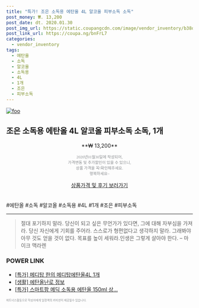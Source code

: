 ```yaml
--- 
title: "특가! 조은 소독용 에탄올 4L 알코올 피부소독 소독" 
post_money: ₩. 13,200 
post_date: dt. 2020.01.30 
post_img_url: https://static.coupangcdn.com/image/vendor_inventory/b38d/d807f2e66c0cf4035c130ad8b28644028d91ee82b25b5e43c5bcb77fec8f.jpg 
post_link_url: https://coupa.ng/bnFrL7 
categories: 
  - vendor_inventory 
tags: 
  - 에탄올 
  - 소독 
  - 알코올 
  - 소독용 
  - 4L 
  - 1개 
  - 조은 
  - 피부소독 
--- 
```

[![foo](https://static.coupangcdn.com/image/vendor_inventory/b38d/d807f2e66c0cf4035c130ad8b28644028d91ee82b25b5e43c5bcb77fec8f.jpg)](https://coupa.ng/bnFrL7) 

## 조은 소독용 에탄올 4L 알코올 피부소독 소독, 1개 
<p style="text-align: center;">**₩ 13,200**</p> 
<p style="text-align: center;"><span style="color: #898c8f; font-family: Georgia,Times,serif; font-size: 0.75em;">2020년01월30일에 작성되어, <br>가격변동 및 추가할인이 있을 수 있으니,<br> 상품 가격을 꼭!확인해주세요.<br>행복하세요~</span> 
</p>	 
<div markdown="0" style="text-align: center;"><a href="https://coupa.ng/bnFrL7" class="btn btn--success">상품가격 및 후기 보러가기</a></div> 
<br><br> 
  #에탄올 #소독 #알코올 #소독용 #4L #1개 #조은 #피부소독 
<hr> 

> 절대 포기하지 말라. 당신이 되고 싶은 무언가가 있다면, 그에 대해 자부심을 가져라. 당신 자신에게 기회를 주어라. 스스로가 형편없다고 생각하지 말라. 그래봐야 아무 것도 얻을 것이 없다. 목표를 높이 세워라.인생은 그렇게 살아야 한다.  – 마이크 맥라렌 


### POWER LINK

* <a href="https://blog.naver.com/sakai111/221789841906" target="_blank">[특가] 메디탑 한의 메디탑에탄올4L 1개</a>
* <a href="https://blog.naver.com/sakai111/221767367231" target="_blank"> [생활] 에탄올난로 정보 </a>
* <a href="https://blog.naver.com/sakai111/221790665005" target="_blank">[특가] 스마트팜 메딕 소독용 에탄올 150ml 상...</a>

<span style="color: #898c8f; font-family: Georgia,Times,serif; font-size: 0.55em;">파트너스활동으로 작성자에게 일정액의 커미션이 제공될수 있습니다.</span> 
